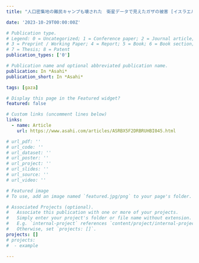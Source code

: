 ```yaml
---
title: "人口密集地の難民キャンプも壊された　衛星データで見えたガザの被害 [イスラエル・パレスチナ問題]：朝日新聞デジタル"

date: '2023-10-29T00:00:00Z'

# Publication type.
# Legend: 0 = Uncategorized; 1 = Conference paper; 2 = Journal article;
# 3 = Preprint / Working Paper; 4 = Report; 5 = Book; 6 = Book section;
# 7 = Thesis; 8 = Patent
publication_types: ['0']

# Publication name and optional abbreviated publication name.
publication: In *Asahi*
publication_short: In *Asahi*

tags: [gaza]

# Display this page in the Featured widget?
featured: false

# Custom links (uncomment lines below)
links:
  - name: Article
    url: https://www.asahi.com/articles/ASRBX5F2DRBRUHBI045.html

# url_pdf: ''
# url_code: ''
# url_dataset: ''
# url_poster: ''
# url_project: ''
# url_slides: ''
# url_source: ''
# url_video: ''

# Featured image
# To use, add an image named `featured.jpg/png` to your page's folder.

# Associated Projects (optional).
#   Associate this publication with one or more of your projects.
#   Simply enter your project's folder or file name without extension.
#   E.g. `internal-project` references `content/project/internal-project/index.md`.
#   Otherwise, set `projects: []`.
projects: []
# projects:
#  - example

---
```

